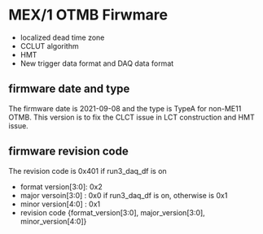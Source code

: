 # MEX/1 OTMB Firwmare
   - localized dead time zone
   - CCLUT algorithm 
   - HMT
   - New trigger data format and DAQ data format

## firmware date and type
The firmware date is 2021-09-08 and the type is TypeA for non-ME11 OTMB.  This version is to fix the CLCT issue in LCT construction and HMT issue.

## firmware revision code
The revision code is 0x401 if run3_daq_df is on
   - format version[3:0]: 0x2
   - major versoin[3:0] : 0x0 if run3_daq_df is on, otherwise is 0x1
   - minor version[4:0] : 0x1
   - revision code {format_version[3:0], major_version[3:0], minor_version[4:0]}
